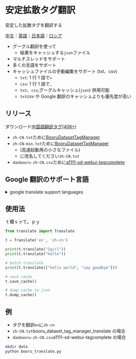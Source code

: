 # 安定拡散タグ翻訳

安定した拡散タグを翻訳する

[中文](README.zh-CN.md)｜[英語](README.md)｜[日本語](README.ja.md)｜[ロシア](README.ru.md)

-   グーグル翻訳を使って
    -   結果をキャッシュする`json`ファイル
-   マルチスレッドをサポート
-   多くの言語をサポート
-   キャッシュファイルの手動編集をサポート (txt、csv)
    -   `txt`: 1 行 1 語で`=`
    -   `csv`: 1 行 1 語で`,`
    -   `txt`、`csv`,グーグルキャッシュ(`json`) 併用可能
    -   `txt`csv や Google 翻訳のキャッシュよりも優先度が高い

## リリース

ダウンロード[中国語翻訳タグ(40K+)](https://github.com/zhongpei/stable-diffusion-tags-translate/releases/tag/v1.0)

-   `zh-CN.txt`ために[BooruDatasetTagManager](https://github.com/starik222/BooruDatasetTagManager)
-   `zh-CN-min.txt`ために[BooruDatasetTagManager](https://github.com/starik222/BooruDatasetTagManager)
    -   (高速起動用の小さなファイル)
    -   に改名してください`zh-CN.txt`
-   `danbooru-zh-CN.csv`ために[a1111-sd-webui-tagcomplete](https://github.com/DominikDoom/a1111-sd-webui-tagcomplete)

## Google 翻訳のサポート言語

<details>
<summary>google translate support languages</summary>

```json
{
  'af': 'afrikaans',
  'sq': 'albanian',
  'am': 'amharic',
  'ar': 'arabic',
  'hy': 'armenian',
  'az': 'azerbaijani',
  'eu': 'basque',
  'be': 'belarusian',
  'bn': 'bengali',
  'bs': 'bosnian',
  'bg': 'bulgarian',
  'ca': 'catalan',
  'ceb': 'cebuano',
  'ny': 'chichewa',
  'zh-cn': 'chinese (simplified)',
  'zh-tw': 'chinese (traditional)',
  'co': 'corsican',
  'hr': 'croatian',
  'cs': 'czech',
  'da': 'danish',
  'nl': 'dutch',
  'en': 'english',
  'eo': 'esperanto',
  'et': 'estonian',
  'tl': 'filipino',
  'fi': 'finnish',
  'fr': 'french',
  'fy': 'frisian',
  'gl': 'galician',
  'ka': 'georgian',
  'de': 'german',
  'el': 'greek',
  'gu': 'gujarati',
  'ht': 'haitian creole',
  'ha': 'hausa',
  'haw': 'hawaiian',
  'iw': 'hebrew',
  'he': 'hebrew',
  'hi': 'hindi',
  'hmn': 'hmong',
  'hu': 'hungarian',
  'is': 'icelandic',
  'ig': 'igbo',
  'id': 'indonesian',
  'ga': 'irish',
  'it': 'italian',
  'ja': 'japanese',
  'jw': 'javanese',
  'kn': 'kannada',
  'kk': 'kazakh',
  'km': 'khmer',
  'ko': 'korean',
  'ku': 'kurdish (kurmanji)',
  'ky': 'kyrgyz',
  'lo': 'lao',
  'la': 'latin',
  'lv': 'latvian',
  'lt': 'lithuanian',
  'lb': 'luxembourgish',
  'mk': 'macedonian',
  'mg': 'malagasy',
  'ms': 'malay',
  'ml': 'malayalam',
  'mt': 'maltese',
  'mi': 'maori',
  'mr': 'marathi',
  'mn': 'mongolian',
  'my': 'myanmar (burmese)',
  'ne': 'nepali',
  'no': 'norwegian',
  'or': 'odia',
  'ps': 'pashto',
  'fa': 'persian',
  'pl': 'polish',
  'pt': 'portuguese',
  'pa': 'punjabi',
  'ro': 'romanian',
  'ru': 'russian',
  'sm': 'samoan',
  'gd': 'scots gaelic',
  'sr': 'serbian',
  'st': 'sesotho',
  'sn': 'shona',
  'sd': 'sindhi',
  'si': 'sinhala',
  'sk': 'slovak',
  'sl': 'slovenian',
  'so': 'somali',
  'es': 'spanish',
  'su': 'sundanese',
  'sw': 'swahili',
  'sv': 'swedish',
  'tg': 'tajik',
  'ta': 'tamil',
  'te': 'telugu',
  'th': 'thai',
  'tr': 'turkish',
  'uk': 'ukrainian',
  'ur': 'urdu',
  'ug': 'uyghur',
  'uz': 'uzbek',
  'vi': 'vietnamese',
  'cy': 'welsh',
  'xh': 'xhosa',
  'yi': 'yiddish',
  'yo': 'yoruba',
  'zu': 'zulu'
}

```

</details>

## 使用法

ｔ欄ｓァて。ｐｙ

```python
from translate import Translate

t = Translate('en', 'zh-cn')

print(t.translate("1girl"))
print(t.translate("hello"))

# batch translate
print(t.translate(["hello world", "say goodbye"]))

# save cache
t.save_cache()

# dump cache to json
t.dump_cache()
```

## 例

-   タグを翻訳`en`に`zh-cn`
-   `zh-CN.txt`booru_dataset_tag_manager_translate の場合
-   `danbooru-zh-CN.csv`a1111-sd-webui-tagcomplete の場合

```bash
mkdir data
python booru_translate.py
```
